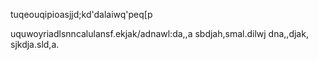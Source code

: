 tuqeouqipioasjjd;kd'dalaiwq'peq[p

uquwoyriadlsnncalulansf.ekjak/adnawl:da,,a
sbdjah,smal.dilwj
dna,,djak,
sjkdja.sld,a.